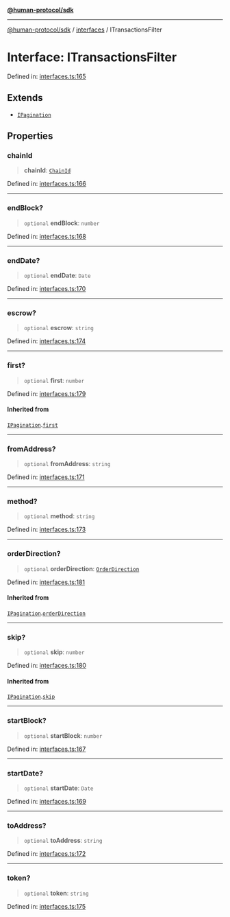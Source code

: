 [**@human-protocol/sdk**](../../README.md)

***

[@human-protocol/sdk](../../modules.md) / [interfaces](../README.md) / ITransactionsFilter

# Interface: ITransactionsFilter

Defined in: [interfaces.ts:165](https://github.com/humanprotocol/human-protocol/blob/4f9f4810c9c1a654191936e19a0b74f958029c9b/packages/sdk/typescript/human-protocol-sdk/src/interfaces.ts#L165)

## Extends

- [`IPagination`](IPagination.md)

## Properties

### chainId

> **chainId**: [`ChainId`](../../enums/enumerations/ChainId.md)

Defined in: [interfaces.ts:166](https://github.com/humanprotocol/human-protocol/blob/4f9f4810c9c1a654191936e19a0b74f958029c9b/packages/sdk/typescript/human-protocol-sdk/src/interfaces.ts#L166)

***

### endBlock?

> `optional` **endBlock**: `number`

Defined in: [interfaces.ts:168](https://github.com/humanprotocol/human-protocol/blob/4f9f4810c9c1a654191936e19a0b74f958029c9b/packages/sdk/typescript/human-protocol-sdk/src/interfaces.ts#L168)

***

### endDate?

> `optional` **endDate**: `Date`

Defined in: [interfaces.ts:170](https://github.com/humanprotocol/human-protocol/blob/4f9f4810c9c1a654191936e19a0b74f958029c9b/packages/sdk/typescript/human-protocol-sdk/src/interfaces.ts#L170)

***

### escrow?

> `optional` **escrow**: `string`

Defined in: [interfaces.ts:174](https://github.com/humanprotocol/human-protocol/blob/4f9f4810c9c1a654191936e19a0b74f958029c9b/packages/sdk/typescript/human-protocol-sdk/src/interfaces.ts#L174)

***

### first?

> `optional` **first**: `number`

Defined in: [interfaces.ts:179](https://github.com/humanprotocol/human-protocol/blob/4f9f4810c9c1a654191936e19a0b74f958029c9b/packages/sdk/typescript/human-protocol-sdk/src/interfaces.ts#L179)

#### Inherited from

[`IPagination`](IPagination.md).[`first`](IPagination.md#first)

***

### fromAddress?

> `optional` **fromAddress**: `string`

Defined in: [interfaces.ts:171](https://github.com/humanprotocol/human-protocol/blob/4f9f4810c9c1a654191936e19a0b74f958029c9b/packages/sdk/typescript/human-protocol-sdk/src/interfaces.ts#L171)

***

### method?

> `optional` **method**: `string`

Defined in: [interfaces.ts:173](https://github.com/humanprotocol/human-protocol/blob/4f9f4810c9c1a654191936e19a0b74f958029c9b/packages/sdk/typescript/human-protocol-sdk/src/interfaces.ts#L173)

***

### orderDirection?

> `optional` **orderDirection**: [`OrderDirection`](../../enums/enumerations/OrderDirection.md)

Defined in: [interfaces.ts:181](https://github.com/humanprotocol/human-protocol/blob/4f9f4810c9c1a654191936e19a0b74f958029c9b/packages/sdk/typescript/human-protocol-sdk/src/interfaces.ts#L181)

#### Inherited from

[`IPagination`](IPagination.md).[`orderDirection`](IPagination.md#orderdirection)

***

### skip?

> `optional` **skip**: `number`

Defined in: [interfaces.ts:180](https://github.com/humanprotocol/human-protocol/blob/4f9f4810c9c1a654191936e19a0b74f958029c9b/packages/sdk/typescript/human-protocol-sdk/src/interfaces.ts#L180)

#### Inherited from

[`IPagination`](IPagination.md).[`skip`](IPagination.md#skip)

***

### startBlock?

> `optional` **startBlock**: `number`

Defined in: [interfaces.ts:167](https://github.com/humanprotocol/human-protocol/blob/4f9f4810c9c1a654191936e19a0b74f958029c9b/packages/sdk/typescript/human-protocol-sdk/src/interfaces.ts#L167)

***

### startDate?

> `optional` **startDate**: `Date`

Defined in: [interfaces.ts:169](https://github.com/humanprotocol/human-protocol/blob/4f9f4810c9c1a654191936e19a0b74f958029c9b/packages/sdk/typescript/human-protocol-sdk/src/interfaces.ts#L169)

***

### toAddress?

> `optional` **toAddress**: `string`

Defined in: [interfaces.ts:172](https://github.com/humanprotocol/human-protocol/blob/4f9f4810c9c1a654191936e19a0b74f958029c9b/packages/sdk/typescript/human-protocol-sdk/src/interfaces.ts#L172)

***

### token?

> `optional` **token**: `string`

Defined in: [interfaces.ts:175](https://github.com/humanprotocol/human-protocol/blob/4f9f4810c9c1a654191936e19a0b74f958029c9b/packages/sdk/typescript/human-protocol-sdk/src/interfaces.ts#L175)

